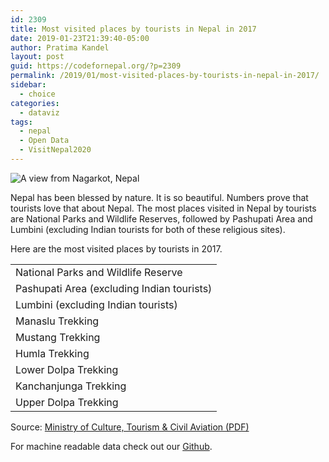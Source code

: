 ```yaml
---
id: 2309
title: Most visited places by tourists in Nepal in 2017
date: 2019-01-23T21:39:40-05:00
author: Pratima Kandel
layout: post
guid: https://codefornepal.org/?p=2309
permalink: /2019/01/most-visited-places-by-tourists-in-nepal-in-2017/
sidebar:
  - choice
categories:
  - dataviz
tags:
  - nepal
  - Open Data
  - VisitNepal2020
---
```

<img src="https://codefornepal.org/wp-content/uploads/2017/12/DSC_1002_2-1024x681.jpg" alt="A view from Nagarkot, Nepal" class="wp-image-1990" srcset="https://codefornepal.org/wp-content/uploads/2017/12/DSC_1002_2-1024x681.jpg 1024w, https://codefornepal.org/wp-content/uploads/2017/12/DSC_1002_2-300x199.jpg 300w, https://codefornepal.org/wp-content/uploads/2017/12/DSC_1002_2-768x511.jpg 768w" sizes="(max-width: 1024px) 100vw, 1024px" />

Nepal has been blessed by nature. It is so beautiful. Numbers prove that tourists love that about Nepal. The most places visited in Nepal by tourists are National Parks and Wildlife Reserves, followed by Pashupati Area and Lumbini (excluding Indian tourists for both of these religious sites). 

Here are the most visited places by tourists in 2017.

<table class="wp-block-table">
  <tr>
    <td>
      National Parks and Wildlife Reserve
    </td>
  </tr>
  
  <tr>
    <td>
      Pashupati Area (excluding Indian tourists)
    </td>
  </tr>
  
  <tr>
    <td>
      Lumbini (excluding Indian tourists)
    </td>
  </tr>
  
  <tr>
    <td>
      Manaslu Trekking
    </td>
  </tr>
  
  <tr>
    <td>
      Mustang Trekking
    </td>
  </tr>
  
  <tr>
    <td>
      Humla Trekking
    </td>
  </tr>
  
  <tr>
    <td>
      Lower Dolpa Trekking
    </td>
  </tr>
  
  <tr>
    <td>
      Kanchanjunga Trekking
    </td>
  </tr>
  
  <tr>
    <td>
      Upper Dolpa Trekking
    </td>
  </tr>
</table>

Source: [Ministry of Culture, Tourism & Civil Aviation (PDF)](http://tourism.gov.np/files/statistics/2.pdf)

For machine readable data check out our [Github](https://github.com/Code4Nepal/data/tree/master/datasets/Tourist%202018).